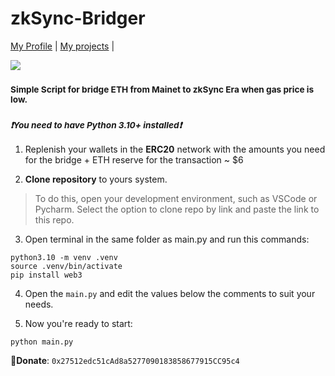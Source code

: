 # zkSync-Bridger

 [My Profile](https://github.com/ryu666zaki/) | [My projects](https://github.com/ryu666zaki?tab=repositories) |

![](/assets/images/zksync.png)

### <sub>Simple Script for bridge ETH from Mainet to zkSync Era when gas price is low.</sub>
### <sup>***❗You need to have Python 3.10+ installed❗***</sup>

  1. Replenish your wallets in the **ERC20** network with the amounts you need for the bridge + ETH reserve for the transaction ~ $6

  2. **Clone repository** to yours system.

> To do this, open your development environment, such as VSCode or Pycharm. Select the option to clone repo by link and paste the link to this repo.

  3. Open terminal in the same folder as main.py and run this commands:

```
python3.10 -m venv .venv
source .venv/bin/activate
pip install web3
```

  4. Open the `main.py` and edit the values below the comments to suit your needs.

  5. Now you're ready to start:
  ```
  python main.py
  ```
 🍩**Donate**: `0x27512edc51cAd8a5277090183858677915CC95c4`
